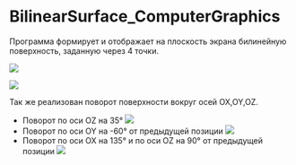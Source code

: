 # BilinearSurface_ComputerGraphics
Программа формирует и отображает на плоскость экрана билинейную поверхность, заданную через 4 точки. 

![](https://pp.userapi.com/c834404/v834404615/35d76/PNmVVxzFO60.jpg)

![](https://pp.userapi.com/c834404/v834404615/35d80/10l-gf3bVTI.jpg)

Так же реализован поворот поверхности вокруг осей OX,OY,OZ.

* Поворот по оси OZ на 35°
![](https://pp.userapi.com/c834404/v834404615/35dd8/Dcpg2vrh24w.jpg)
* Поворот по оси OY на -60° от предыдущей позиции
![](https://pp.userapi.com/c834404/v834404615/35de2/Y2RrYaXAEJY.jpg)
* Поворот по оси OX на 135° и по оси OZ на 90° от предыдущей позиции
![](https://pp.userapi.com/c834404/v834404615/35dec/wuyRXMx1qAA.jpg)
